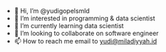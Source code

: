 - 👋 Hi, I’m @yudigopelsmld
- 👀 I’m interested in programming & data scientist
- 🌱 I’m currently learning data scientist
- 💞️ I’m looking to collaborate on software engineer
- 📫 How to reach me email to yudi@miladiyyah.id

<!---
yudigopelsmld/yudigopelsmld is a ✨ special ✨ repository because its `README.md` (this file) appears on your GitHub profile.
You can click the Preview link to take a look at your changes.
--->
